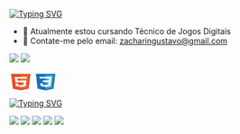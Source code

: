 <a href="https://git.io/typing-svg"><img src="https://readme-typing-svg.herokuapp.com?font=Fira+Code&pause=1000&color=2798F7&random=false&width=435&lines=Ol%C3%A1!+Conhe%C3%A7a+meu+perfil+no+Github!!" alt="Typing SVG" /></a>

- 🔭 Atualmente estou cursando Técnico de Jogos Digitais
- 🌱 Contate-me pelo email: zacharingustavo@gmail.com

<div align="column">
 <img height="180em" src="https://github-readme-stats.vercel.app/api?username=GuFariaszx&show_icons=true&theme=blue_navy"/>
 <img height="180em" src="https://github-readme-stats.vercel.app/api/top-langs/?username=GuFariaszx&layout=compact&theme=blue_navy"/>
</div>

<div style="display: inline_block"><br>
   <img align="center" alt="Rafa-HTML" height="30" width="40" src="https://raw.githubusercontent.com/devicons/devicon/master/icons/html5/html5-original.svg">
  <img align="center" alt="Rafa-CSS" height="30" width="40" src="https://raw.githubusercontent.com/devicons/devicon/master/icons/css3/css3-original.svg"> 
</div>

<a href="https://git.io/typing-svg"><img src="https://readme-typing-svg.herokuapp.com?font=Fira+Code&pause=1000&color=2798F7&random=false&width=435&lines=Veja+minhas+Redes+" alt="Typing SVG" /></a>
 
  <a href="https://instagram.com/gFarias.04" target="_blank"><img src="https://img.shields.io/badge/-Instagram-%23E4405F?style=for-the-badge&logo=instagram&logoColor=white" target="_blank"></a>
 	<a href="https://www.twitch.tv/gust4vin_2030" target="_blank"><img src="https://img.shields.io/badge/Twitch-9146FF?style=for-the-badge&logo=twitch&logoColor=white" target="_blank"></a>
 <a href="https://discord.gg/Gust4vins-_" target="_blank"><img src="https://img.shields.io/badge/Discord-7289DA?style=for-the-badge&logo=discord&logoColor=white" target="_blank"></a> 
  <a href = "mailto:contatorazacharingustavo@gmail.com"><img src="https://img.shields.io/badge/-Gmail-%23333?style=for-the-badge&logo=gmail&logoColor=white" target="_blank"></a>
  <a href="https://www.linkedin.com/in/Gustavo Farias-45875016a" target="_blank"><img src="https://img.shields.io/badge/-LinkedIn-%230077B5?style=for-the-badge&logo=linkedin&logoColor=white" target="_blank"></a> 
  
</div>




